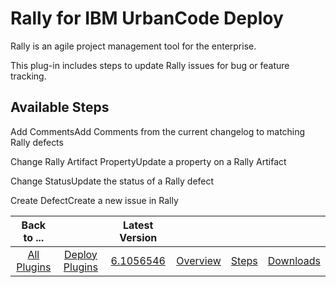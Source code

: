 
Rally for IBM UrbanCode Deploy
==============================


Rally is an agile project management tool for the enterprise.


This plug-in includes steps to update Rally issues for 
bug or feature tracking.



Available Steps
---------------


Add CommentsAdd Comments from the current changelog to 
matching Rally defects


Change Rally Artifact PropertyUpdate a property on a Rally Artifact


Change StatusUpdate the 
status of a Rally defect


Create DefectCreate a new issue in Rally





|Back to ...||Latest Version||||
| :---: | :---: | :---: | :---: | :---: | :---: |
|[All Plugins](../../index.md)|[Deploy Plugins](../README.md)|[6.1056546](https://raw.githubusercontent.com/UrbanCode/IBM-UCD-PLUGINS/main/files/Rally/Rally-6.1056546.zip)|[Overview](overview.md)|[Steps](steps.md)|[Downloads](downloads.md)|
